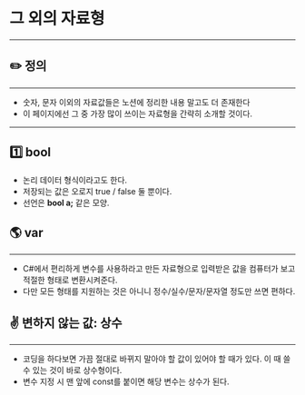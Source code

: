 # 그 외의 자료형

---

## ✏️  정의

---

- 숫자, 문자 이외의 자료값들은 노션에 정리한 내용 말고도 더 존재한다
- 이 페이지에선 그 중 가장 많이 쓰이는 자료형을 간략히 소개할 것이다.

---

## 1️⃣ bool

- 논리 데이터 형식이라고도 한다.
- 저장되는 값은 오로지 true / false 둘 뿐이다.
- 선언은 **bool a;** 같은 모양.

## 🌎 var

---

- C#에서 편리하게 변수를 사용하라고 만든 자료형으로 입력받은 값을 컴퓨터가 보고 적절한 형태로 변환시켜준다.
- 다만 모든 형태를 지원하는 것은 아니니 정수/실수/문자/문자열 정도만 쓰면 편하다.

## ✌️ 변하지 않는 값: 상수

---

- 코딩을 하다보면 가끔 절대로 바뀌지 말아야 할 값이 있어야 할 때가 있다. 이 때 쓸 수 있는 것이 바로 상수형이다.
- 변수 지정 시 맨 앞에 const를 붙이면 해당 변수는 상수가 된다.